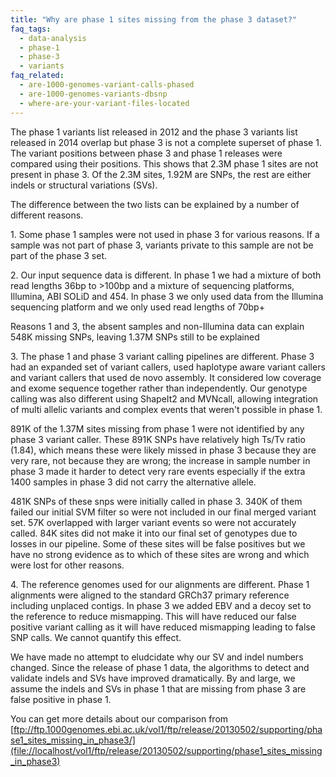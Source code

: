 ```yaml
---
title: "Why are phase 1 sites missing from the phase 3 dataset?"
faq_tags:
  - data-analysis
  - phase-1
  - phase-3
  - variants
faq_related:
  - are-1000-genomes-variant-calls-phased
  - are-1000-genomes-variants-dbsnp
  - where-are-your-variant-files-located
---
```

                    

The phase 1 variants list released in 2012 and the phase 3 variants list released in 2014 overlap but phase 3 is not a complete superset of phase 1\.  The variant positions between phase 3 and phase 1 releases were compared using their positions. This shows that 2.3M phase 1 sites are not present in phase 3.  Of the 2.3M sites, 1.92M are SNPs, the rest are either indels or structural variations (SVs).  

The difference between the two lists can be explained by a number of different reasons.

1\. Some phase 1 samples were not used in phase 3 for various reasons. If a sample was not part of phase 3, variants private to this sample are not be part of the phase 3 set.  

2\.  Our input sequence data is different. In phase 1 we had a mixture of both read lengths 36bp to >100bp and a mixture of sequencing platforms, Illumina, ABI SOLiD and 454\. In phase 3 we only used data from the Illumina sequencing platform and we only used read lengths of 70bp+

Reasons 1 and 3, the absent samples and non-Illumina data can explain 548K missing SNPs, leaving 1.37M SNPs still to be explained

3\.  The phase 1 and phase 3 variant calling pipelines are different. Phase 3 had an expanded set of variant callers, used haplotype aware variant callers and variant callers that used de novo assembly. It considered low coverage and exome sequence together rather than independently. Our genotype calling was also different using ShapeIt2 and MVNcall, allowing integration of multi allelic variants and complex events that weren't possible in phase 1\.  

891K of the 1.37M sites missing from phase 1 were not identified by any phase 3 variant caller. These 891K SNPs have relatively high Ts/Tv ratio (1.84), which means these were likely missed in phase 3 because they are very rare, not because they are wrong; the increase in sample number in phase 3 made it harder to detect very rare events especially if the extra 1400 samples in phase 3 did not carry the alternative allele.

481K SNPs of these snps were initially called in phase 3\. 340K of them failed our initial SVM filter so were not included in our final merged variant set. 57K overlapped with larger variant events so were not accurately called. 84K sites did not make it into our final set of genotypes due to losses in our pipeline. Some of these sites will be false positives but we have no strong evidence as to which of these sites are wrong and which were lost for other reasons.

4\.  The reference genomes used for our alignments are different. Phase 1 alignments were aligned to the standard GRCh37 primary reference including unplaced contigs. In phase 3 we added EBV and a decoy set to the reference to reduce mismapping. This will have reduced our false positive variant calling as it will have reduced mismapping leading to false SNP calls. We cannot quantify this effect.

We have made no attempt to eludcidate why our SV and indel numbers changed. Since the release of phase 1 data, the algorithms to detect and validate indels and SVs have improved dramatically. By and large, we assume the indels and SVs in phase 1 that are missing from phase 3 are false positive in phase 1.  

You can get more details about our comparison from [ftp://ftp.1000genomes.ebi.ac.uk/vol1/ftp/release/20130502/supporting/phase1_sites_missing_in_phase3/](file://localhost/vol1/ftp/release/20130502/supporting/phase1_sites_missing_in_phase3)
